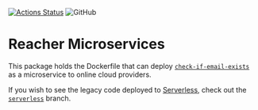 [![Actions Status](https://github.com/reacherhq/microservices/workflows/pr/badge.svg)](https://github.com/reacherhq/microservices/actions)
![GitHub](https://img.shields.io/github/license/reacherhq/microservices.svg)

# Reacher Microservices

This package holds the Dockerfile that can deploy [`check-if-email-exists`](https://github.com/reacherhq/check-if-email-exists) as a microservice to online cloud providers.

If you wish to see the legacy code deployed to [Serverless](https://serverless.com/), check out the [`serverless`](https://github.com/reacherhq/microservices/tree/serverless) branch.
